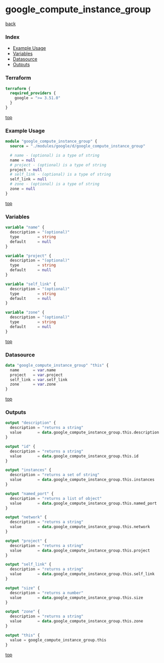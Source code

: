 # google_compute_instance_group

[back](../google.md)

### Index

- [Example Usage](#example-usage)
- [Variables](#variables)
- [Datasource](#datasource)
- [Outputs](#outputs)

### Terraform

```terraform
terraform {
  required_providers {
    google = ">= 3.51.0"
  }
}
```

[top](#index)

### Example Usage

```terraform
module "google_compute_instance_group" {
  source = "./modules/google/d/google_compute_instance_group"

  # name - (optional) is a type of string
  name = null
  # project - (optional) is a type of string
  project = null
  # self_link - (optional) is a type of string
  self_link = null
  # zone - (optional) is a type of string
  zone = null
}
```

[top](#index)

### Variables

```terraform
variable "name" {
  description = "(optional)"
  type        = string
  default     = null
}

variable "project" {
  description = "(optional)"
  type        = string
  default     = null
}

variable "self_link" {
  description = "(optional)"
  type        = string
  default     = null
}

variable "zone" {
  description = "(optional)"
  type        = string
  default     = null
}
```

[top](#index)

### Datasource

```terraform
data "google_compute_instance_group" "this" {
  name      = var.name
  project   = var.project
  self_link = var.self_link
  zone      = var.zone
}
```

[top](#index)

### Outputs

```terraform
output "description" {
  description = "returns a string"
  value       = data.google_compute_instance_group.this.description
}

output "id" {
  description = "returns a string"
  value       = data.google_compute_instance_group.this.id
}

output "instances" {
  description = "returns a set of string"
  value       = data.google_compute_instance_group.this.instances
}

output "named_port" {
  description = "returns a list of object"
  value       = data.google_compute_instance_group.this.named_port
}

output "network" {
  description = "returns a string"
  value       = data.google_compute_instance_group.this.network
}

output "project" {
  description = "returns a string"
  value       = data.google_compute_instance_group.this.project
}

output "self_link" {
  description = "returns a string"
  value       = data.google_compute_instance_group.this.self_link
}

output "size" {
  description = "returns a number"
  value       = data.google_compute_instance_group.this.size
}

output "zone" {
  description = "returns a string"
  value       = data.google_compute_instance_group.this.zone
}

output "this" {
  value = google_compute_instance_group.this
}
```

[top](#index)